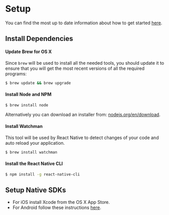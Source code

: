 # Setup

You can find the most up to date information about how to get started
[here](https://facebook.github.io/react-native/docs/getting-started.html#content).

## Install Dependencies

#### Update Brew for OS X
Since `brew` will be used to install all the needed tools, you should update it
to ensure that you will get the most recent versions of all the required
programs:

```sh
$ brew update && brew upgrade
```

#### Install Node and NPM

```sh
$ brew install node
```
Alternatively you can download an installer from: [nodejs.org/en/download](https://nodejs.org/en/download).


#### Install Watchman
This tool will be used by React Native to detect changes of your code and auto
reload your application.

```sh
$ brew install watchman
```

#### Install the React Native CLI

```sh
$ npm install -g react-native-cli
```

## Setup Native SDKs

- For iOS install Xcode from the OS X App Store.
- For Android follow these instructions [here](https://facebook.github.io/react-native/docs/android-setup.html).

